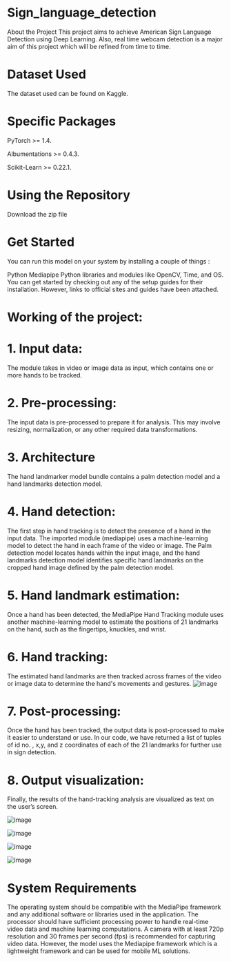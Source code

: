 # Sign_language_detection
About the Project
This project aims to achieve American Sign Language Detection using Deep Learning. Also, real time webcam detection is a major aim of this project which will be refined from time to time.

# Dataset Used

The dataset used can be found on Kaggle.

# Specific Packages
PyTorch >= 1.4.

Albumentations >= 0.4.3.

Scikit-Learn >= 0.22.1.

# Using the Repository
Download the zip file


# Get Started
You can run this model on your system by installing a couple of things :

Python
Mediapipe
Python libraries and modules like OpenCV, Time, and OS.
You can get started by checking out any of the setup guides for their installation. However, links to official sites and guides have been attached.

# Working of the project:
# 1. Input data:
The module takes in video or image data as input, which contains one or more hands to be tracked.

# 2. Pre-processing:
The input data is pre-processed to prepare it for analysis. This may involve resizing, normalization, or any other required data transformations.

# 3. Architecture
The hand landmarker model bundle contains a palm detection model and a hand landmarks detection model.

# 4. Hand detection:
The first step in hand tracking is to detect the presence of a hand in the input data. The imported module (mediapipe) uses a machine-learning model to detect the hand in each frame of the video or image. The Palm detection model locates hands within the input image, and the hand landmarks detection model identifies specific hand landmarks on the cropped hand image defined by the palm detection model.

# 5. Hand landmark estimation:
Once a hand has been detected, the MediaPipe Hand Tracking module uses another machine-learning model to estimate the positions of 21 landmarks on the hand, such as the fingertips, knuckles, and wrist.

# 6. Hand tracking:
The estimated hand landmarks are then tracked across frames of the video or image data to determine the hand's movements and gestures.
![image](https://github.com/user-attachments/assets/bba445a1-9287-4560-b4a7-4ddfe7e4f724)


# 7. Post-processing:
Once the hand has been tracked, the output data is post-processed to make it easier to understand or use. In our code, we have returned a list of tuples of id no. , x,y, and z coordinates of each of the 21 landmarks for further use in sign detection.

# 8. Output visualization:
Finally, the results of the hand-tracking analysis are visualized as text on the user’s screen.

![image](https://github.com/user-attachments/assets/ad925ffb-1ab3-4790-8d2f-818322fd336f)

![image](https://github.com/user-attachments/assets/2fe1bad2-dd77-4f38-a52d-a51c62c490a4)

![image](https://github.com/user-attachments/assets/44e491f1-ed26-4af6-9f89-fde9abca9814)

![image](https://github.com/user-attachments/assets/2f2bb9a7-47f1-4069-972b-6204a4fd127b)



# System Requirements
The operating system should be compatible with the MediaPipe framework and any additional software or libraries used in the application.
The processor should have sufficient processing power to handle real-time video data and machine learning computations.
A camera with at least 720p resolution and 30 frames per second (fps) is recommended for capturing video data.
However, the model uses the Mediapipe framework which is a lightweight framework and can be used for mobile ML solutions.
